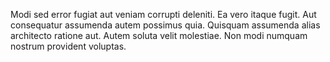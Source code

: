 Modi sed error fugiat aut veniam corrupti deleniti. Ea vero itaque fugit. Aut consequatur assumenda autem possimus quia. Quisquam assumenda alias architecto ratione aut. Autem soluta velit molestiae. Non modi numquam nostrum provident voluptas.